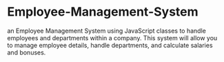 # Employee-Management-System
an Employee Management System using JavaScript classes to handle employees and departments within a company. This system will allow you to manage employee details, handle departments, and calculate salaries and bonuses.

